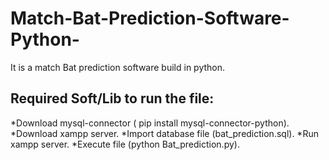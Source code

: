 # Match-Bat-Prediction-Software-Python-
It is a match Bat prediction software build in python.

## Required Soft/Lib to run the file:
*Download mysql-connector ( pip install mysql-connector-python).
*Download xampp server.
*Import database file (bat_prediction.sql).
*Run xampp server.
*Execute file (python Bat_prediction.py).
